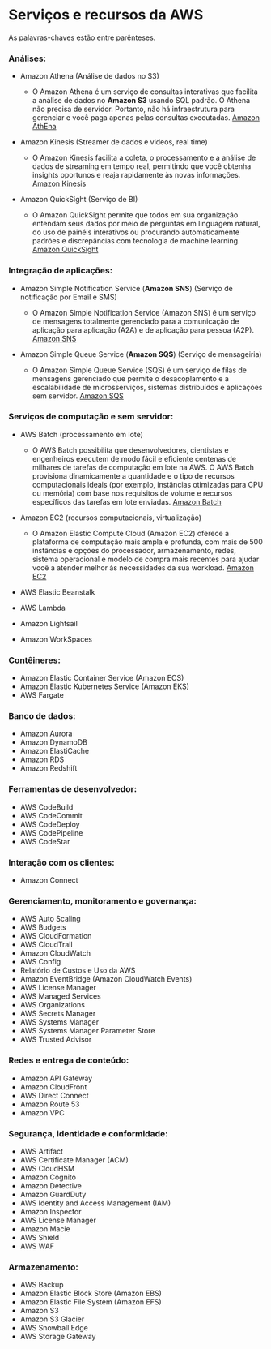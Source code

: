 # Serviços e recursos da AWS
As palavras-chaves estão entre parênteses.  

### Análises:
* Amazon Athena (Análise de dados no S3) 
  * O Amazon Athena é um serviço de consultas interativas que facilita a análise de dados no __Amazon S3__ usando SQL padrão. O Athena não precisa de servidor. Portanto, não há infraestrutura para gerenciar e você paga apenas pelas consultas executadas.  [Amazon AthEna](https://aws.amazon.com/pt/athena/?whats-new-cards.sort-by=item.additionalFields.postDateTime&whats-new-cards.sort-order=desc)  
  
* Amazon Kinesis (Streamer de dados e videos, real time)
    * O Amazon Kinesis facilita a coleta, o processamento e a análise de dados de streaming em tempo real, permitindo que você obtenha insights oportunos e reaja rapidamente às novas informações. [Amazon Kinesis](https://aws.amazon.com/pt/kinesis/)
* Amazon QuickSight (Serviço de BI)  
    * O Amazon QuickSight permite que todos em sua organização entendam seus dados por meio de perguntas em linguagem natural, do uso de painéis interativos ou procurando automaticamente padrões e discrepâncias com tecnologia de machine learning.  [Amazon QuickSight](https://aws.amazon.com/pt/quicksight/)

### Integração de aplicações:
* Amazon Simple Notification Service (__Amazon SNS__) (Serviço de notificação por Email e SMS) 
    * O Amazon Simple Notification Service (Amazon SNS) é um serviço de mensagens totalmente gerenciado para a comunicação de aplicação para aplicação (A2A) e de aplicação para pessoa (A2P). [Amazon SNS](https://aws.amazon.com/pt/sns/?whats-new-cards.sort-by=item.additionalFields.postDateTime&whats-new-cards.sort-order=desc)


* Amazon Simple Queue Service (__Amazon SQS__)  (Serviço de mensageiria)  
   * O Amazon Simple Queue Service (SQS) é um serviço de filas de mensagens gerenciado que permite o desacoplamento e a escalabilidade de microsserviços, sistemas distribuídos e aplicações sem servidor. [Amazon SQS](https://aws.amazon.com/pt/sqs/)



### Serviços de computação e sem servidor:  
* AWS Batch (processamento em lote)  
   *   O AWS Batch possibilita que desenvolvedores, cientistas e engenheiros executem de modo fácil e eficiente centenas de milhares de tarefas de computação em lote na AWS. O AWS Batch provisiona dinamicamente a quantidade e o tipo de recursos computacionais ideais (por exemplo, instâncias otimizadas para CPU ou memória) com base nos requisitos de volume e recursos específicos das tarefas em lote enviadas.  [Amazon Batch](https://aws.amazon.com/pt/batch/?nc=sn&loc=0) 


* Amazon EC2 (recursos computacionais, virtualização)   
   * O Amazon Elastic Compute Cloud (Amazon EC2) oferece a plataforma de computação mais ampla e profunda, com mais de 500 instâncias e opções do processador, armazenamento, redes, sistema operacional e modelo de compra mais recentes para ajudar você a atender melhor às necessidades da sua workload. [Amazon EC2](https://aws.amazon.com/pt/ec2)  
   
* AWS Elastic Beanstalk
* AWS Lambda
* Amazon Lightsail
* Amazon WorkSpaces   


### Contêineres:
* Amazon Elastic Container Service (Amazon ECS)
* Amazon Elastic Kubernetes Service (Amazon EKS)
* AWS Fargate   

### Banco de dados:
* Amazon Aurora
* Amazon DynamoDB
* Amazon ElastiCache
* Amazon RDS
* Amazon Redshift   

### Ferramentas de desenvolvedor:
* AWS CodeBuild 
* AWS CodeCommit
* AWS CodeDeploy
* AWS CodePipeline
* AWS CodeStar   


### Interação com os clientes: 
* Amazon Connect   

### Gerenciamento, monitoramento e governança:
* AWS Auto Scaling
* AWS Budgets
* AWS CloudFormation
* AWS CloudTrail
* Amazon CloudWatch
* AWS Config
* Relatório de Custos e Uso da AWS
* Amazon EventBridge (Amazon CloudWatch Events)
* AWS License Manager
* AWS Managed Services
* AWS Organizations
* AWS Secrets Manager
* AWS Systems Manager
* AWS Systems Manager Parameter Store
* AWS Trusted Advisor  


### Redes e entrega de conteúdo:
* Amazon API Gateway
* Amazon CloudFront
* AWS Direct Connect
* Amazon Route 53
* Amazon VPC   

### Segurança, identidade e conformidade:
* AWS Artifact
* AWS Certificate Manager (ACM)
* AWS CloudHSM
* Amazon Cognito  
* Amazon Detective
* Amazon GuardDuty
* AWS Identity and Access Management (IAM)
* Amazon Inspector
* AWS License Manager
* Amazon Macie
* AWS Shield
* AWS WAF  

### Armazenamento:  

* AWS Backup 
* Amazon Elastic Block Store (Amazon EBS)
* Amazon Elastic File System (Amazon EFS)
* Amazon S3
* Amazon S3 Glacier
* AWS Snowball Edge
* AWS Storage Gateway
